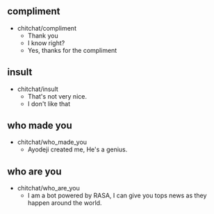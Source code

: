 ## compliment
* chitchat/compliment
    - Thank you
    - I know right?
    - Yes, thanks for the compliment

## insult
* chitchat/insult
    - That's not very nice.
    - I don't like that

## who made you
* chitchat/who_made_you
    - Ayodeji created me, He's a genius.

## who are you
* chitchat/who_are_you
    - I am a bot powered by RASA, I can give you tops news as they happen around the world.